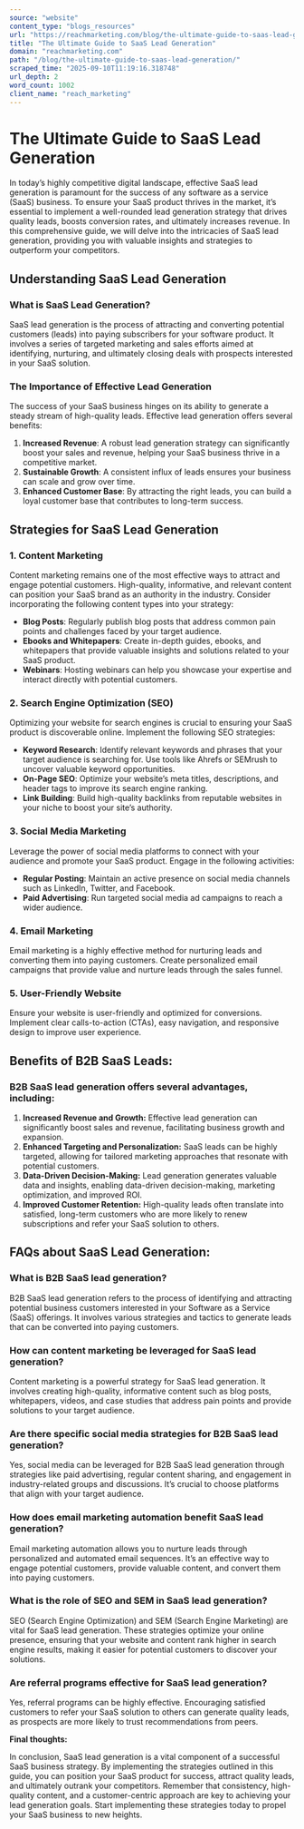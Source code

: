 ```yaml
---
source: "website"
content_type: "blogs_resources"
url: "https://reachmarketing.com/blog/the-ultimate-guide-to-saas-lead-generation/"
title: "The Ultimate Guide to SaaS Lead Generation"
domain: "reachmarketing.com"
path: "/blog/the-ultimate-guide-to-saas-lead-generation/"
scraped_time: "2025-09-10T11:19:16.318748"
url_depth: 2
word_count: 1002
client_name: "reach_marketing"
---
```


# The Ultimate Guide to SaaS Lead Generation

In today’s highly competitive digital landscape, effective SaaS lead generation is paramount for the success of any software as a service (SaaS) business. To ensure your SaaS product thrives in the market, it’s essential to implement a well-rounded lead generation strategy that drives quality leads, boosts conversion rates, and ultimately increases revenue. In this comprehensive guide, we will delve into the intricacies of SaaS lead generation, providing you with valuable insights and strategies to outperform your competitors.

## Understanding SaaS Lead Generation

### What is SaaS Lead Generation?

SaaS lead generation is the process of attracting and converting potential customers (leads) into paying subscribers for your software product. It involves a series of targeted marketing and sales efforts aimed at identifying, nurturing, and ultimately closing deals with prospects interested in your SaaS solution.

### The Importance of Effective Lead Generation

The success of your SaaS business hinges on its ability to generate a steady stream of high-quality leads. Effective lead generation offers several benefits:

1. **Increased Revenue**: A robust lead generation strategy can significantly boost your sales and revenue, helping your SaaS business thrive in a competitive market.
2. **Sustainable Growth**: A consistent influx of leads ensures your business can scale and grow over time.
3. **Enhanced Customer Base**: By attracting the right leads, you can build a loyal customer base that contributes to long-term success.

## Strategies for SaaS Lead Generation

### 1. Content Marketing

Content marketing remains one of the most effective ways to attract and engage potential customers. High-quality, informative, and relevant content can position your SaaS brand as an authority in the industry. Consider incorporating the following content types into your strategy:

* **Blog Posts**: Regularly publish blog posts that address common pain points and challenges faced by your target audience.
* **Ebooks and Whitepapers**: Create in-depth guides, ebooks, and whitepapers that provide valuable insights and solutions related to your SaaS product.
* **Webinars**: Hosting webinars can help you showcase your expertise and interact directly with potential customers.

### 2. Search Engine Optimization (SEO)

Optimizing your website for search engines is crucial to ensuring your SaaS product is discoverable online. Implement the following SEO strategies:

* **Keyword Research**: Identify relevant keywords and phrases that your target audience is searching for. Use tools like Ahrefs or SEMrush to uncover valuable keyword opportunities.
* **On-Page SEO**: Optimize your website’s meta titles, descriptions, and header tags to improve its search engine ranking.
* **Link Building**: Build high-quality backlinks from reputable websites in your niche to boost your site’s authority.

### 3. Social Media Marketing

Leverage the power of social media platforms to connect with your audience and promote your SaaS product. Engage in the following activities:

* **Regular Posting**: Maintain an active presence on social media channels such as LinkedIn, Twitter, and Facebook.
* **Paid Advertising**: Run targeted social media ad campaigns to reach a wider audience.

### 4. Email Marketing

Email marketing is a highly effective method for nurturing leads and converting them into paying customers. Create personalized email campaigns that provide value and nurture leads through the sales funnel.

### 5. User-Friendly Website

Ensure your website is user-friendly and optimized for conversions. Implement clear calls-to-action (CTAs), easy navigation, and responsive design to improve user experience.

## Benefits of B2B SaaS Leads:

### B2B SaaS lead generation offers several advantages, including:

1. **Increased Revenue and Growth:** Effective lead generation can significantly boost sales and revenue, facilitating business growth and expansion.
2. **Enhanced Targeting and Personalization:** SaaS leads can be highly targeted, allowing for tailored marketing approaches that resonate with potential customers.
3. **Data-Driven Decision-Making:** Lead generation generates valuable data and insights, enabling data-driven decision-making, marketing optimization, and improved ROI.
4. **Improved Customer Retention:** High-quality leads often translate into satisfied, long-term customers who are more likely to renew subscriptions and refer your SaaS solution to others.

## FAQs about SaaS Lead Generation:

### What is B2B SaaS lead generation?

B2B SaaS lead generation refers to the process of identifying and attracting potential business customers interested in your Software as a Service (SaaS) offerings. It involves various strategies and tactics to generate leads that can be converted into paying customers.

### How can content marketing be leveraged for SaaS lead generation?

Content marketing is a powerful strategy for SaaS lead generation. It involves creating high-quality, informative content such as blog posts, whitepapers, videos, and case studies that address pain points and provide solutions to your target audience.

### Are there specific social media strategies for B2B SaaS lead generation?

Yes, social media can be leveraged for B2B SaaS lead generation through strategies like paid advertising, regular content sharing, and engagement in industry-related groups and discussions. It’s crucial to choose platforms that align with your target audience.

### How does email marketing automation benefit SaaS lead generation?

Email marketing automation allows you to nurture leads through personalized and automated email sequences. It’s an effective way to engage potential customers, provide valuable content, and convert them into paying customers.

### What is the role of SEO and SEM in SaaS lead generation?

SEO (Search Engine Optimization) and SEM (Search Engine Marketing) are vital for SaaS lead generation. These strategies optimize your online presence, ensuring that your website and content rank higher in search engine results, making it easier for potential customers to discover your solutions.

### Are referral programs effective for SaaS lead generation?

Yes, referral programs can be highly effective. Encouraging satisfied customers to refer your SaaS solution to others can generate quality leads, as prospects are more likely to trust recommendations from peers.

**Final thoughts:**

In conclusion, SaaS lead generation is a vital component of a successful SaaS business strategy. By implementing the strategies outlined in this guide, you can position your SaaS product for success, attract quality leads, and ultimately outrank your competitors. Remember that consistency, high-quality content, and a customer-centric approach are key to achieving your lead generation goals. Start implementing these strategies today to propel your SaaS business to new heights.